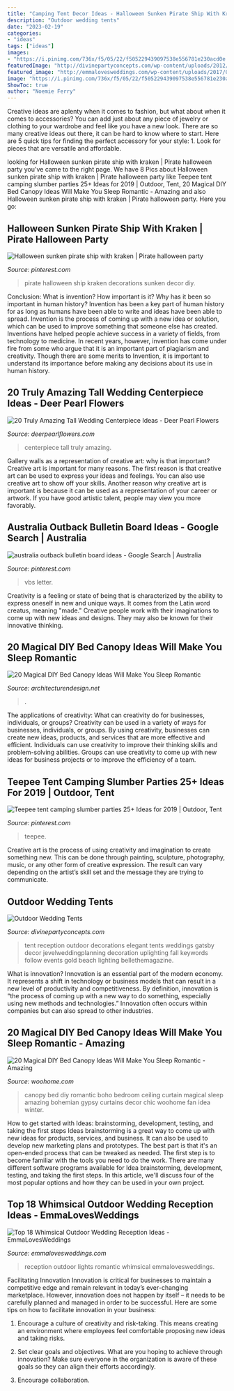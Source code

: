 ```yaml
---
title: "Camping Tent Decor Ideas - Halloween Sunken Pirate Ship With Kraken"
description: "Outdoor wedding tents"
date: "2023-02-19"
categories:
- "ideas"
tags: ["ideas"]
images:
- "https://i.pinimg.com/736x/f5/05/22/f505229439097538e556781e230acd0e.jpg"
featuredImage: "http://divinepartyconcepts.com/wp-content/uploads/2012/09/elegant-wedding-tent.jpg"
featured_image: "http://emmalovesweddings.com/wp-content/uploads/2017/09/romantic-outdoor-wedding-reception-ideas-with-lights.jpg"
image: "https://i.pinimg.com/736x/f5/05/22/f505229439097538e556781e230acd0e.jpg"
ShowToc: true
author: "Noemie Ferry"
---
```



Creative ideas are aplenty when it comes to fashion, but what about when it comes to accessories? You can add just about any piece of jewelry or clothing to your wardrobe and feel like you have a new look. There are so many creative ideas out there, it can be hard to know where to start. Here are 5 quick tips for finding the perfect accessory for your style: 1. Look for pieces that are versatile and affordable.

	

		
looking for Halloween sunken pirate ship with kraken | Pirate halloween party you've came to the right page. We have 8 Pics about Halloween sunken pirate ship with kraken | Pirate halloween party like Teepee tent camping slumber parties 25+ Ideas for 2019 | Outdoor, Tent, 20 Magical DIY Bed Canopy Ideas Will Make You Sleep Romantic - Amazing and also Halloween sunken pirate ship with kraken | Pirate halloween party. Here you go:
		
    
## Halloween Sunken Pirate Ship With Kraken | Pirate Halloween Party

<img loading=lazy src="https://i.pinimg.com/736x/9f/8d/94/9f8d947e8523722d7cf8bd451becb0f5.jpg" onerror="this.onerror=null;this.src='https://tse4.mm.bing.net/th?id=OIP.1DKWwa9YQXO9d7A-qL0pdAHaJ3&amp;pid=15.1';" alt="Halloween sunken pirate ship with kraken | Pirate halloween party">

_Source: pinterest.com_

>pirate halloween ship kraken decorations sunken decor diy. 

	

Conclusion: What is invention? How important is it? Why has it been so important in human history?
Invention has been a key part of human history for as long as humans have been able to write and ideas have been able to spread. Invention is the process of coming up with a new idea or solution, which can be used to improve something that someone else has created. Inventions have helped people achieve success in a variety of fields, from technology to medicine. In recent years, however, invention has come under fire from some who argue that it is an important part of plagiarism and creativity. Though there are some merits to Invention, it is important to understand its importance before making any decisions about its use in human history.

    
## 20 Truly Amazing Tall Wedding Centerpiece Ideas - Deer Pearl Flowers

<img loading=lazy src="https://www.deerpearlflowers.com/wp-content/uploads/2015/04/silver-wedding-centerpiece-ideas.jpg" onerror="this.onerror=null;this.src='https://tse2.mm.bing.net/th?id=OIP.BlBRYISCzTk9jCD0x34knAHaLa&amp;pid=15.1';" alt="20 Truly Amazing Tall Wedding Centerpiece Ideas - Deer Pearl Flowers">

_Source: deerpearlflowers.com_

>centerpiece tall truly amazing. 

	

Gallery walls as a representation of creative art: why is that important?
Creative art is important for many reasons. The first reason is that creative art can be used to express your ideas and feelings. You can also use creative art to show off your skills. Another reason why creative art is important is because it can be used as a representation of your career or artwork. If you have good artistic talent, people may view you more favorably.

    
## Australia Outback Bulletin Board Ideas - Google Search | Australia

<img loading=lazy src="https://i.pinimg.com/736x/ee/e7/bc/eee7bc13f1380e46418a9129294d30f2.jpg" onerror="this.onerror=null;this.src='https://tse2.mm.bing.net/th?id=OIP.3y3n3CQdgtd-Xk6un0ZjzgHaFj&amp;pid=15.1';" alt="australia outback bulletin board ideas - Google Search | Australia">

_Source: pinterest.com_

>vbs letter. 

	

Creativity is a feeling or state of being that is characterized by the ability to express oneself in new and unique ways. It comes from the Latin word creatus, meaning "made." Creative people work with their imaginations to come up with new ideas and designs. They may also be known for their innovative thinking.

    
## 20 Magical DIY Bed Canopy Ideas Will Make You Sleep Romantic

<img loading=lazy src="https://cdn.architecturendesign.net/wp-content/uploads/2015/07/AD-DIY-Bed-Canopy-11.jpg" onerror="this.onerror=null;this.src='https://tse3.mm.bing.net/th?id=OIP.FZB2nXjLbgdkWaOOh5AVIAHaLG&amp;pid=15.1';" alt="20 Magical DIY Bed Canopy Ideas Will Make You Sleep Romantic">

_Source: architecturendesign.net_

>. 

	

The applications of creativity: What can creativity do for businesses, individuals, or groups?
Creativity can be used in a variety of ways for businesses, individuals, or groups. By using creativity, businesses can create new ideas, products, and services that are more effective and efficient. Individuals can use creativity to improve their thinking skills and problem-solving abilities. Groups can use creativity to come up with new ideas for business projects or to improve the efficiency of a team.

    
## Teepee Tent Camping Slumber Parties 25+ Ideas For 2019 | Outdoor, Tent

<img loading=lazy src="https://i.pinimg.com/736x/f5/05/22/f505229439097538e556781e230acd0e.jpg" onerror="this.onerror=null;this.src='https://tse4.mm.bing.net/th?id=OIP.PPSzDeBCXeqkPFEDssH2qwAAAA&amp;pid=15.1';" alt="Teepee tent camping slumber parties 25+ Ideas for 2019 | Outdoor, Tent">

_Source: pinterest.com_

>teepee. 

	

Creative art is the process of using creativity and imagination to create something new. This can be done through painting, sculpture, photography, music, or any other form of creative expression. The result can vary depending on the artist’s skill set and the message they are trying to communicate.

    
## Outdoor Wedding Tents

<img loading=lazy src="http://divinepartyconcepts.com/wp-content/uploads/2012/09/elegant-wedding-tent.jpg" onerror="this.onerror=null;this.src='https://tse2.mm.bing.net/th?id=OIP.cJRl9IHOJyp5Skc3rkHwPQHaLI&amp;pid=15.1';" alt="Outdoor Wedding Tents">

_Source: divinepartyconcepts.com_

>tent reception outdoor decorations elegant tents weddings gatsby decor jevelweddingplanning decoration uplighting fall keywords follow events gold beach lighting bellethemagazine. 

	

What is innovation?
Innovation is an essential part of the modern economy. It represents a shift in technology or business models that can result in a new level of productivity and competitiveness. By definition, innovation is “the process of coming up with a new way to do something, especially using new methods and technologies.” Innovation often occurs within companies but can also spread to other industries.

    
## 20 Magical DIY Bed Canopy Ideas Will Make You Sleep Romantic - Amazing

<img loading=lazy src="http://www.woohome.com/wp-content/uploads/2015/07/diy-bed-canopy-woohome-7.jpg" onerror="this.onerror=null;this.src='https://tse1.mm.bing.net/th?id=OIP.LZTqIm2eGwprtgqTZqKl4QHaLH&amp;pid=15.1';" alt="20 Magical DIY Bed Canopy Ideas Will Make You Sleep Romantic - Amazing">

_Source: woohome.com_

>canopy bed diy romantic boho bedroom ceiling curtain magical sleep amazing bohemian gypsy curtains decor chic woohome fan idea winter. 

	

How to get started with Ideas: brainstorming, development, testing, and taking the first steps
Ideas brainstorming is a great way to come up with new ideas for products, services, and business. It can also be used to develop new marketing plans and prototypes. The best part is that it's an open-ended process that can be tweaked as needed. The first step is to become familiar with the tools you need to do the work. There are many different software programs available for Idea brainstorming, development, testing, and taking the first steps. In this article, we'll discuss four of the most popular options and how they can be used in your own project.

    
## Top 18 Whimsical Outdoor Wedding Reception Ideas - EmmaLovesWeddings

<img loading=lazy src="http://emmalovesweddings.com/wp-content/uploads/2017/09/romantic-outdoor-wedding-reception-ideas-with-lights.jpg" onerror="this.onerror=null;this.src='https://tse1.mm.bing.net/th?id=OIP.oflJFl5L1OKAuASt9IEIwwHaLI&amp;pid=15.1';" alt="Top 18 Whimsical Outdoor Wedding Reception Ideas - EmmaLovesWeddings">

_Source: emmalovesweddings.com_

>reception outdoor lights romantic whimsical emmalovesweddings. 

	

Facilitating Innovation
Innovation is critical for businesses to maintain a competitive edge and remain relevant in today’s ever-changing marketplace. However, innovation does not happen by itself – it needs to be carefully planned and managed in order to be successful. Here are some tips on how to facilitate innovation in your business:
1. Encourage a culture of creativity and risk-taking. This means creating an environment where employees feel comfortable proposing new ideas and taking risks.

2. Set clear goals and objectives. What are you hoping to achieve through innovation? Make sure everyone in the organization is aware of these goals so they can align their efforts accordingly.

3. Encourage collaboration.

